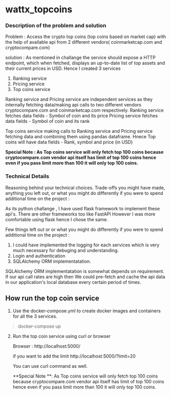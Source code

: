 # wattx_topcoins
### Description of the problem and solution ###

Problem :  Access the crypto top coins (top coins based on market cap) with the help of available api from 2 different vendors( coinmarketcap.com and cryptocompare.com)

solution : 
As mentioned in challange the service should expose a HTTP endpoint, which when fetched, displays an up-to-date list of top assets and their current prices in USD.
Hence I created 3 services 
 1. Ranking service
 2. Pricing service 
 3. Top coins service
 
 Ranking service and Pricing service are independent services as they internally fetching data/making api calls to two different vendors cryptocompare.com and coinmarketcap.com respectively.
 Ranking service fetches data fields - Symbol of coin and its price
 Pricing service fetches data fields - Symbol of coin and its rank
 
 Top coins service making calls to Ranking service and Pricing service fetching data and combining them using pandas dataframe. 
 Hnece Top coins will have data fields - Rank, symbol and price (in USD)
 
 **Special Note : As Top coins service will only fetch top 100 coins because cryptocompare.com vendor api itself has limit of top 100 coins hence even if you pass limit more than 100 it will only top 100 coins.**

### Technical Details ###
Reasoning behind your technical choices. Trade-offs you might have made, anything you left out, or what you might do differently if you were to spend additional time on the project :

As its python challange , I have used flask framework to implement these api's. There are other frameworks too like FastAPI However I was more comfortable using flask hence I chose the same.

Few things left out or or what you might do differently if you were to spend additional time on the project : 
  1. I could have implemented the logging for each services which is very much necessary for debuging and understanding. 
  2. Login and authentication 
  3. SQLAlchemy ORM implementatation.
                    
 SQLAlchemy ORM implementatation is somewhat depends on requirement. If our api call rates are high then We could pre-fetch and cache the api data in our application's local database every certain period of times.

## How run the top coin service ###
1. Use the docker-compose.yml to create docker images and containers for all the 3 services.

  >docker-compose up
  
2. Run the top coin service using curl or browser
   
   Browser : http://localhost:5000/
   
   if you want to add the limit http://localhost:5000/?limit=20
   
   You can use curl command as well. 
   
   **Special Note **: As Top coins service will only fetch top 100 coins because cryptocompare.com vendor api itself has limit of top 100 coins hence even if you pass limit more than 100 it will only top 100 coins.
   
 
            
   
